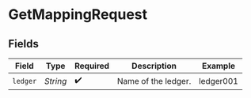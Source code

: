 # GetMappingRequest


## Fields

| Field               | Type                | Required            | Description         | Example             |
| ------------------- | ------------------- | ------------------- | ------------------- | ------------------- |
| `ledger`            | *String*            | :heavy_check_mark:  | Name of the ledger. | ledger001           |